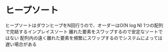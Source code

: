 # ヒープソート
ヒープソートはダウンヒープをN回行うので、オーダーはO(N log N)
1つの配列で完結するインプレイスソート
離れた要素をスワップするので安定なソートではない
配列内の遠く離れた要素を頻繁にスワップするのでシステムによっては遅い場合がある
